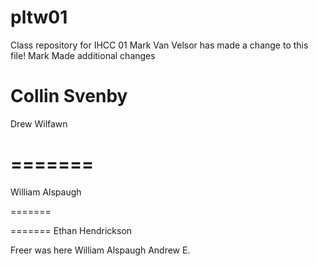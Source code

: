 # pltw01
Class repository for IHCC 01
Mark Van Velsor has made a change to this file!
Mark Made additional changes





Collin Svenby
=======
Drew Wilfawn


=======
=======
William Alspaugh


=======

=======
Ethan Hendrickson

Freer was here
William Alspaugh
Andrew E.
